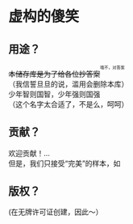 <h1>虚构的傻笑</h1>
<h2>用途？</h2>
<del>本储存库是为了给各位抄答案</del><sup><sup><sup>哦不，对答案</sup></sup></sup><br>
（我信誓旦旦的说，滥用会删除本库）<br>少年智则国智，少年强则国强<br>（这个名字太合适了，不是么，呵呵）
<h2>贡献？</h2>
欢迎贡献！...<br>
但是，我们只接受“完美”的样本，如<a></a>
<h2>版权？</h2>
(在无牌许可证创建，因此～）
